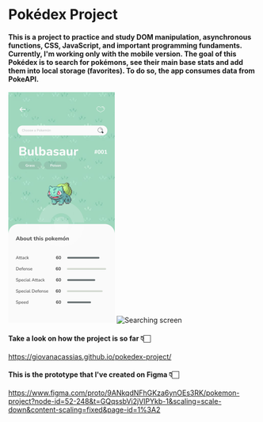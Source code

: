 # Pokédex Project

<h4>This is a project to practice and study DOM manipulation, asynchronous functions, CSS, JavaScript, and important programming fundaments. Currently, I'm working only with the mobile version. The goal of this Pokédex is to search for pokémons, see their main base stats and add them into local storage (favorites). To do so, the app consumes data from PokeAPI.</h4>

<img src="images/Frame15.png" alt="Searching screen" width="215" height="466">
<img src="images/pokédex-screen.png" alt="Searching screen" width="215" height="466">

<h4> Take a look on how the project is so far 👇🏻</h4>

<a>https://giovanacassias.github.io/pokedex-project/</a>

<h4>This is the prototype that I've created on Figma 👇🏻</h4>

<a>https://www.figma.com/proto/9ANkqdNFhGKza6ynOEs3RK/pokemon-project?node-id=52-248&t=GQqssbVi2jVIPYkb-1&scaling=scale-down&content-scaling=fixed&page-id=1%3A2<a>
